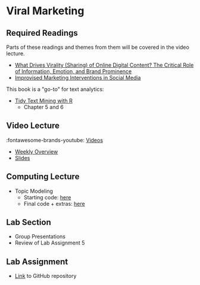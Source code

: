 # Viral Marketing

## Required Readings

Parts of these readings and themes from them will be covered in the video lecture.

* [What Drives Virality (Sharing) of Online Digital Content? The Critical Role of Information, Emotion, and Brand Prominence][tellis]
* [Improvised Marketing Interventions in Social Media][borah]

This book is a "go-to" for text analytics:

* [Tidy Text Mining with R][tidytext]
    * Chapter 5 and 6

## Video Lecture

:fontawesome-brands-youtube: [Videos](https://www.youtube.com/watch?v=I6HYQQ0pE1A&list=PL9QkA7C7GRGUVdQYaesNe_qnYcNrXLuAe)

* [Weekly Overview][week-overview]
* [Slides][lecture-slides-06]
<!-- * Videos coming Tuesday -->
<!-- * Videos as a [playlist](https://www.youtube.com/playlist?list=PL9QkA7C7GRGXgdNurrsgBJwyY8d91PaMy) -->

## Computing Lecture

* Topic Modeling
    * Starting code: [here](https://github.com/tisem-digital-marketing/smwa-computing-lecture-text-topics)
    * Final code + extras: [here](https://github.com/tisem-digital-marketing/smwa-computing-lecture-text-topics/tree/instructor)

## Lab Section

* Group Presentations
* Review of Lab Assignment 5

## Lab Assignment

* [Link][lab-06] to GitHub repository 
<!-- * [Partial Solutions][lab-06-s] -->

[tellis]: https://journals.sagepub.com/doi/10.1177/0022242919841034
[borah]: https://journals.sagepub.com/doi/full/10.1177/0022242919899383
[tidytext]: https://www.tidytextmining.com/


[lab-06]: https://github.com/tisem-digital-marketing/smwa-lab-06
[lab-06-s]: ../assets/labs/lab-06_solution.pdf
[lecture-slides-06]: ../assets/lectures/week-06/week-06-slides.pdf
[week-overview]: ../assets/lectures/week-06/week-06-overview.pdf
